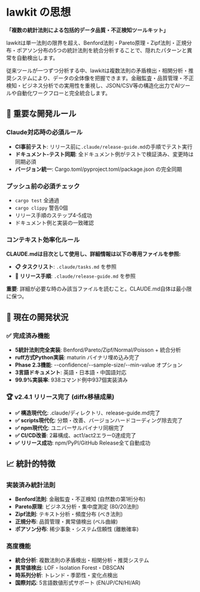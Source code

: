 # lawkit の思想

**「複数の統計法則による包括的データ品質・不正検知ツールキット」**

lawkitは単一法則の限界を超え、Benford法則・Pareto原理・Zipf法則・正規分布・ポアソン分布の5つの統計法則を統合分析することで、隠れたパターンと異常を自動検出します。

従来ツールが一つずつ分析する中、lawkitは複数法則の矛盾検出・相関分析・推奨システムにより、データの全体像を把握できます。金融監査・品質管理・不正検知・ビジネス分析での実用性を重視し、JSON/CSV等の構造化出力でAIツールや自動化ワークフローと完全統合します。

## 🚨 重要な開発ルール

### Claude対応時の必須ルール
- **CI事前テスト**: リリース前に`.claude/release-guide.md`の手順でテスト実行
- **ドキュメント-テスト同期**: 全ドキュメント例がテストで検証済み、変更時は同期必須
- **バージョン統一**: Cargo.toml/pyproject.toml/package.json の完全同期

### プッシュ前の必須チェック
- `cargo test` 全通過
- `cargo clippy` 警告0個
- リリース手順のステップ4-5成功
- ドキュメント例と実装の一致確認

### コンテキスト効率化ルール
**CLAUDE.mdは目次として使用し、詳細情報は以下の専用ファイルを参照:**

- **📋 タスクリスト**: `.claude/tasks.md` を参照
- **🚀 リリース手順**: `.claude/release-guide.md` を参照

**重要**: 詳細が必要な時のみ該当ファイルを読むこと。CLAUDE.md自体は最小限に保つ。

## 🎯 現在の開発状況

### ✅ 完成済み機能
- **5統計法則完全実装**: Benford/Pareto/Zipf/Normal/Poisson + 統合分析
- **ruff方式Python実装**: maturin バイナリ埋め込み完了
- **Phase 2.3機能**: --confidence/--sample-size/--min-value オプション
- **3言語ドキュメント**: 英語・日本語・中国語対応
- **99.9%実装率**: 938コマンド例中937個実装済み

### 🏆 v2.4.1 リリース完了 (diffx移植成果)
- **✅ 構造現代化**: .claude/ディレクトリ、release-guide.md完了
- **✅ scripts現代化**: 分類・改善、バージョンハードコーディング除去完了
- **✅ npm現代化**: ユニバーサルバイナリ同梱完了
- **✅ CI/CD改善**: 2幕構成、act1/act2エラー0達成完了
- **✅ リリース成功**: npm/PyPI/GitHub Release全て自動成功

## 📈 統計的特徴

### 実装済み統計法則
- **Benford法則**: 金融監査・不正検知 (自然数の第1桁分布)
- **Pareto原理**: ビジネス分析・集中度測定 (80/20法則)
- **Zipf法則**: テキスト分析・頻度分布 (べき法則)
- **正規分布**: 品質管理・異常値検出 (ベル曲線)
- **ポアソン分布**: 稀少事象・システム信頼性 (離散確率)

### 高度機能
- **統合分析**: 複数法則の矛盾検出・相関分析・推奨システム
- **異常値検出**: LOF・Isolation Forest・DBSCAN
- **時系列分析**: トレンド・季節性・変化点検出
- **国際対応**: 5言語数値形式サポート (EN/JP/CN/HI/AR)